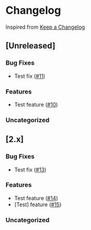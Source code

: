 # Changelog

Inspired from [Keep a Changelog](https://keepachangelog.com/en/1.0.0/)

## [Unreleased]

### Bug Fixes

- Test fix ([#11](https://github.com/abc/def/issues/11))

### Features

- Test feature ([#10](https://github.com/abc/def/issues/10))

### Uncategorized

## [2.x]

### Bug Fixes

- Test fix ([#13](https://github.com/abc/def/issues/13))

### Features

- Test feature ([#14](https://github.com/abc/def/issues/14))
- [Test] feature ([#15](https://github.com/abc/def/issues/15))

### Uncategorized
